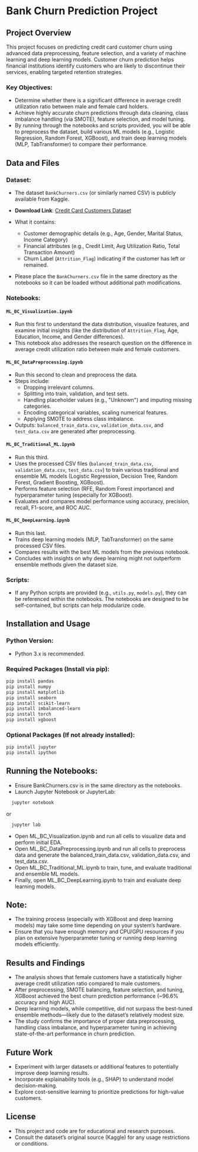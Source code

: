 # Bank Churn Prediction Project

## Project Overview
This project focuses on predicting credit card customer churn using advanced data preprocessing, feature selection, and a variety of machine learning and deep learning models. Customer churn prediction helps financial institutions identify customers who are likely to discontinue their services, enabling targeted retention strategies.

### Key Objectives:
- Determine whether there is a significant difference in average credit utilization ratio between male and female card holders.
- Achieve highly accurate churn predictions through data cleaning, class imbalance handling (via SMOTE), feature selection, and model tuning.
- By running through the notebooks and scripts provided, you will be able to preprocess the dataset, build various ML models (e.g., Logistic Regression, Random Forest, XGBoost), and train deep learning models (MLP, TabTransformer) to compare their performance.

## Data and Files

### Dataset:
- The dataset `BankChurners.csv` (or similarly named CSV) is publicly available from Kaggle.
- **Download Link**: [Credit Card Customers Dataset](https://www.kaggle.com/datasets/sakshigoyal7/credit-card-customers/data)

- What it contains:
  - Customer demographic details (e.g., Age, Gender, Marital Status, Income Category)
  - Financial attributes (e.g., Credit Limit, Avg Utilization Ratio, Total Transaction Amount)
  - Churn Label (`Attrition_Flag`) indicating if the customer has left or remained.
- Please place the `BankChurners.csv` file in the same directory as the notebooks so it can be loaded without additional path modifications.

### Notebooks:

#### `ML_BC_Visualization.ipynb`
- Run this first to understand the data distribution, visualize features, and examine initial insights (like the distribution of `Attrition_Flag`, Age, Education, Income, and Gender differences).
- This notebook also addresses the research question on the difference in average credit utilization ratio between male and female customers.

#### `ML_BC_DataPreprocessing.ipynb`
- Run this second to clean and preprocess the data.
- Steps include:
  - Dropping irrelevant columns.
  - Splitting into train, validation, and test sets.
  - Handling placeholder values (e.g., "Unknown") and imputing missing categories.
  - Encoding categorical variables, scaling numerical features.
  - Applying SMOTE to address class imbalance.
- Outputs: `balanced_train_data.csv`, `validation_data.csv`, and `test_data.csv` are generated after preprocessing.

#### `ML_BC_Traditional_ML.ipynb`
- Run this third.
- Uses the processed CSV files (`balanced_train_data.csv`, `validation_data.csv`, `test_data.csv`) to train various traditional and ensemble ML models (Logistic Regression, Decision Tree, Random Forest, Gradient Boosting, XGBoost).
- Performs feature selection (RFE, Random Forest importance) and hyperparameter tuning (especially for XGBoost).
- Evaluates and compares model performance using accuracy, precision, recall, F1-score, and ROC AUC.

#### `ML_BC_DeepLearning.ipynb`
- Run this last.
- Trains deep learning models (MLP, TabTransformer) on the same processed CSV files.
- Compares results with the best ML models from the previous notebook.
- Concludes with insights on why deep learning might not outperform ensemble methods given the dataset size.

### Scripts:
- If any Python scripts are provided (e.g., `utils.py`, `models.py`), they can be referenced within the notebooks. The notebooks are designed to be self-contained, but scripts can help modularize code.


## Installation and Usage

### Python Version:
- Python 3.x is recommended.

### Required Packages (Install via pip):
```bash
pip install pandas
pip install numpy
pip install matplotlib
pip install seaborn
pip install scikit-learn
pip install imbalanced-learn
pip install torch
pip install xgboost
```

### Optional Packages (If not already installed):
```bash
pip install jupyter
pip install ipython
```

## Running the Notebooks:
- Ensure BankChurners.csv is in the same directory as the notebooks.
- Launch Jupyter Notebook or JupyterLab:
```bash
  jupyter notebook
```
  or
```bash
  jupyter lab
```
  
- Open ML_BC_Visualization.ipynb and run all cells to visualize data and perform initial EDA.
- Open ML_BC_DataPreprocessing.ipynb and run all cells to preprocess data and generate the balanced_train_data.csv, validation_data.csv, and test_data.csv.
- Open ML_BC_Traditional_ML.ipynb to train, tune, and evaluate traditional and ensemble ML models.
- Finally, open ML_BC_DeepLearning.ipynb to train and evaluate deep learning models.

## Note:
- The training process (especially with XGBoost and deep learning models) may take some time depending on your system’s hardware.
- Ensure that you have enough memory and CPU/GPU resources if you plan on extensive hyperparameter tuning or running deep learning models efficiently.
 
## Results and Findings
- The analysis shows that female customers have a statistically higher average credit utilization ratio compared to male customers.
- After preprocessing, SMOTE balancing, feature selection, and tuning, XGBoost achieved the best churn prediction performance (~96.6% accuracy and high AUC).
- Deep learning models, while competitive, did not surpass the best-tuned ensemble methods—likely due to the dataset’s relatively modest size.
- The study confirms the importance of proper data preprocessing, handling class imbalance, and hyperparameter tuning in achieving state-of-the-art performance in churn prediction.
  
## Future Work
- Experiment with larger datasets or additional features to potentially improve deep learning results.
- Incorporate explainability tools (e.g., SHAP) to understand model decision-making.
- Explore cost-sensitive learning to prioritize predictions for high-value customers.
  
## License
- This project and code are for educational and research purposes.
- Consult the dataset’s original source (Kaggle) for any usage restrictions or conditions.

